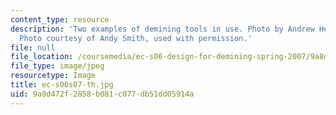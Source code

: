 ```yaml
---
content_type: resource
description: 'Two examples of demining tools in use. Photo by Andrew Heafitz. Right:
  Photo courtesy of Andy Smith, used with permission.'
file: null
file_location: /coursemedia/ec-s06-design-for-demining-spring-2007/9a8d472f2858b081c077db51dd05914a_ec-s06s07-th.jpg
file_type: image/jpeg
resourcetype: Image
title: ec-s06s07-th.jpg
uid: 9a8d472f-2858-b081-c077-db51dd05914a
---
```

